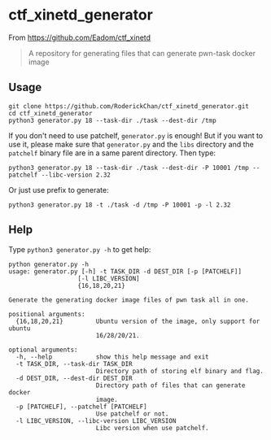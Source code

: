# ctf_xinetd_generator
From <https://github.com/Eadom/ctf_xinetd>
> A repository for generating files that can generate pwn-task docker image

## Usage
```
git clone https://github.com/RoderickChan/ctf_xinetd_generator.git
cd ctf_xinetd_generator
python3 generator.py 18 --task-dir ./task --dest-dir /tmp
```
If you don't need to use patchelf, `generator.py` is enough! But if you want to use it, please make sure that `generator.py` and the `libs` directory and the `patchelf` binary file are in a same parent directory. Then type:

```
python3 generator.py 18 --task-dir ./task --dest-dir -P 10001 /tmp --patchelf --libc-version 2.32
```

Or just use prefix to generate:

```
python3 generator.py 18 -t ./task -d /tmp -P 10001 -p -l 2.32
```

## Help

Type `python3 generator.py -h` to get help:

```
python generator.py -h
usage: generator.py [-h] -t TASK_DIR -d DEST_DIR [-p [PATCHELF]]
                   [-l LIBC_VERSION]
                   {16,18,20,21}

Generate the generating docker image files of pwn task all in one.

positional arguments:
  {16,18,20,21}         Ubuntu version of the image, only support for ubuntu
                        16/28/20/21.

optional arguments:
  -h, --help            show this help message and exit
  -t TASK_DIR, --task-dir TASK_DIR
                        Directory path of storing elf binary and flag.
  -d DEST_DIR, --dest-dir DEST_DIR
                        Directory path of files that can generate docker
                        image.
  -p [PATCHELF], --patchelf [PATCHELF]
                        Use patchelf or not.
  -l LIBC_VERSION, --libc-version LIBC_VERSION
                        Libc version when use patchelf.
```
